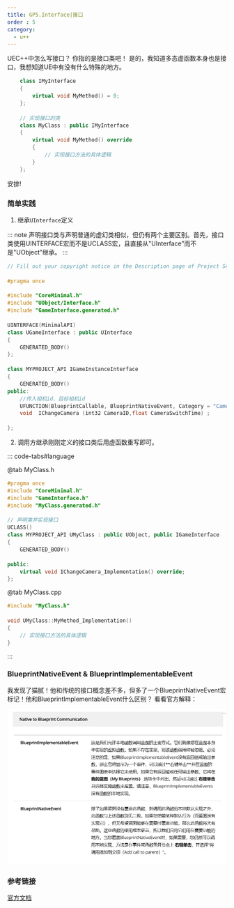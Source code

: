 ```yaml
---
title: GP5.Interface|接口
order : 5
category:
  - u++
---
```


<ChatMessage avatar="../../assets/emoji/hh.png" :avatarWidth="40">
UEC++中怎么写接口？
</ChatMessage>

<ChatMessage avatar="../../assets/emoji/blzt.png" :avatarWidth="40" alignLeft>
你指的是接口类吧！
</ChatMessage>

<ChatMessage avatar="../../assets/emoji/hh.png" :avatarWidth="40">
是的，我知道多态虚函数本身也是接口，我想知道UE中有没有什么特殊的地方。
</ChatMessage>

```cpp
    class IMyInterface
    {
        virtual void MyMethod() = 0;
    };

    // 实现接口的类
    class MyClass : public IMyInterface
    {
        virtual void MyMethod() override
        {
            // 实现接口方法的具体逻辑
        }
    };
```
    
<ChatMessage avatar="../../assets/emoji/new9.png" :avatarWidth="40" alignLeft>
安排!
</ChatMessage>

### 简单实践

1. 继承`UInterface`定义

::: note
声明接口类与声明普通的虚幻类相似，但仍有两个主要区别。首先，接口类使用UINTERFACE宏而不是UCLASS宏，且直接从"UInterface"而不是"UObject"继承。
:::

```cpp
// Fill out your copyright notice in the Description page of Project Settings.

#pragma once

#include "CoreMinimal.h"
#include "UObject/Interface.h"
#include "GameInterface.generated.h"

UINTERFACE(MinimalAPI)
class UGameInterface : public UInterface
{
	GENERATED_BODY()
};

class MYPROJECT_API IGameInstanceInterface
{
	GENERATED_BODY()
public:
	//传入相机id、目标相机id
	UFUNCTION(BlueprintCallable, BlueprintNativeEvent, Category = "CameraInterface")
	void  IChangeCamera (int32 CameraID,float CameraSwitchTime) ;

};
```

2. 调用方继承刚刚定义的接口类后用虚函数重写即可。

::: code-tabs#language

@tab MyClass.h
```cpp
#pragma once
#include "CoreMinimal.h"
#include "GameInterface.h"
#include "MyClass.generated.h"

// 声明类并实现接口
UCLASS()
class MYPROJECT_API UMyClass : public UObject, public IGameInterface
{
    GENERATED_BODY()

public:
    virtual void IChangeCamera_Implementation() override;
};
```

@tab MyClass.cpp
```cpp
#include "MyClass.h"

void UMyClass::MyMethod_Implementation()
{
    // 实现接口方法的具体逻辑
}

```
:::

### BlueprintNativeEvent & BlueprintImplementableEvent

<ChatMessage avatar="../../assets/emoji/new2.png" :avatarWidth="50" >
我发现了猫腻！他和传统的接口概念差不多，但多了一个BlueprintNativeEvent宏标记！他和BlueprintImplementableEvent什么区别？
</ChatMessage>

<ChatMessage avatar="../../assets/emoji/new9.png" :avatarWidth="40" alignLeft>
看看官方解释：
</ChatMessage>

![](..%2Fassets%2FBLUEPRINTNATIVEENVENT.png)

### 参考链接

[官方文档](https://docs.unrealengine.com/4.26/zh-CN/ProgrammingAndScripting/GameplayArchitecture/Interfaces/)